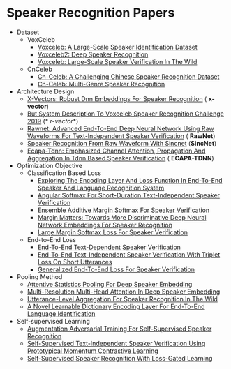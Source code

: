 # Speaker Recognition Papers

- Dataset
    - VoxCeleb
        - [Voxceleb: A Large-Scale Speaker Identification Dataset](https://www.robots.ox.ac.uk/~vgg/publications/2017/Nagrani17/nagrani17.pdf)
        - [Voxceleb2: Deep Speaker Recognition](https://www.robots.ox.ac.uk/~vgg/publications/2018/Chung18a/chung18a.pdf)
        - [Voxceleb: Large-Scale Speaker Verification In The Wild](https://www.robots.ox.ac.uk/~vgg/publications/2019/Nagrani19/nagrani19.pdf)
    - CnCeleb
        - [Cn-Celeb: A Challenging Chinese Speaker Recognition Dataset](https://arxiv.org/pdf/1911.01799.pdf)
        - [Cn-Celeb: Multi-Genre Speaker Recognition](https://arxiv.org/pdf/2012.12468.pdf)
- Architecture Design
    - [X-Vectors: Robust Dnn Embeddings For Speaker Recognition](https://www.danielpovey.com/files/2018_icassp_xvectors.pdf) (
      **x-vector**)
    - [But System Description To Voxceleb Speaker Recognition Challenge 2019](https://arxiv.org/pdf/1910.12592.pdf) (*
      *r-vector**)
    - [Rawnet: Advanced End-To-End Deep Neural Network Using Raw Waveforms For Text-Independent Speaker Verification](https://arxiv.org/pdf/1904.08104.pdf) (
      **RawNet**)
    - [Speaker Recognition From Raw Waveform With Sincnet](https://arxiv.org/pdf/1808.00158.pdf) (**SincNet**)
    - [Ecapa-Tdnn: Emphasized Channel Attention, Propagation And Aggregation In Tdnn Based Speaker Verification](https://arxiv.org/pdf/2005.07143.pdf) (
      **ECAPA-TDNN**)
- Optimization Objective
    - Classification Based Loss
        - [Exploring The Encoding Layer And Loss Function In End-To-End Speaker And Language Recognition System](https://arxiv.org/pdf/1804.05160.pdf)
        - [Angular Softmax For Short-Duration Text-Independent Speaker Verification](https://www.researchgate.net/publication/327389164)
        - [Ensemble Additive Margin Softmax For Speaker Verification](https://cs.nju.edu.cn/lwj/paper/ICASSP19_EAMS.pdf)
        - [Margin Matters: Towards More Discriminative Deep Neural Network Embeddings For Speaker Recognition](https://arxiv.org/pdf/1906.07317.pdf)
        - [Large Margin Softmax Loss For Speaker Verification](https://arxiv.org/abs/1904.03479)
    - End-to-End Loss
        - [End-To-End Text-Dependent Speaker Verification](https://arxiv.org/pdf/1509.08062.pdf)
        - [End-To-End Text-Independent Speaker Verification With Triplet Loss On Short Utterances](https://www.researchgate.net/publication/317416159)
        - [Generalized End-To-End Loss For Speaker Verification](https://arxiv.org/pdf/1710.10467.pdf)
- Pooling Method
    - [Attentive Statistics Pooling For Deep Speaker Embedding](https://arxiv.org/pdf/1803.10963.pdf)
    - [Multi-Resolution Multi-Head Attention In Deep Speaker Embedding](https://ieeexplore.ieee.org/abstract/document/9053217)
    - [Utterance-Level Aggregation For Speaker Recognition In The Wild](https://ieeexplore.ieee.org/abstract/document/8683120)
    - [A Novel Learnable Dictionary Encoding Layer For End-To-End Language Identification](https://arxiv.org/abs/1804.00385)
- Self-supervised Learning
    - [Augmentation Adversarial Training For Self-Supervised Speaker Recognition](https://arxiv.org/pdf/2007.12085.pdf)
    - [Self-Supervised Text-Independent Speaker Verification Using Prototypical Momentum Contrastive Learning](https://arxiv.org/pdf/2012.07178.pdf)
    - [Self-Supervised Speaker Recognition With Loss-Gated Learning](https://arxiv.org/pdf/2110.03869.pdf)
